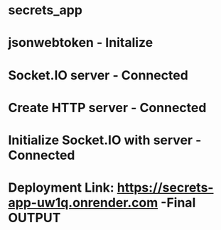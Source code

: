 # secrets_app
# jsonwebtoken - Initalize
# Socket.IO server - Connected
# Create HTTP server - Connected
# Initialize Socket.IO with server - Connected
# Deployment Link: https://secrets-app-uw1q.onrender.com -Final OUTPUT
